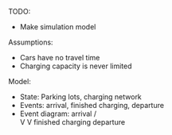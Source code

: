 TODO:
  - Make simulation model

Assumptions:
  - Cars have no travel time
  - Charging capacity is never limited

Model:
  - State: Parking lots, charging network
  - Events: arrival, finished charging, departure
  - Event diagram:         arrival
                          /       \
                         V         V
          finished charging       departure
